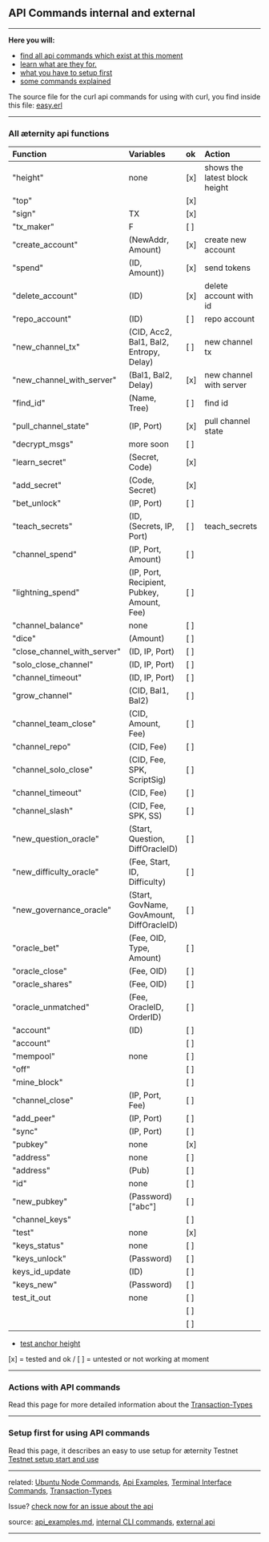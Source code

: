 ## API Commands internal and external
***


**Here you will:**

- [find all api commands which exist at this moment](#all-æternity-api-functions)
- [learn what are they for.](#actions-with-api-commands)
- [what you have to setup first](#setup-first-for-using-api-commands)
- [some commands explained](Ubuntu-Node-Commands#commands)

The source file for the curl api commands for using with curl, you find
inside this file:
[easy.erl](../../../../aeternity/testnet/blob/master/src/easy.erl)

***

### All æternity api functions

| Function                    | Variables                                  | ok  | Action                        |
|:----------------------------|:-------------------------------------------|:----|:------------------------------|
| "height" <a name="height"></a>                   | none                                       | [x] | shows the latest block height |
| "top"                       |                                            | [x] |                               |
| "sign"                      | TX                                         | [x] |                               |
| "tx_maker"                  | F                                          | [ ] |                               |
| "create_account"            | (NewAddr, Amount)                          | [x] | create new account            |
| "spend"                     | (ID, Amount))                              | [x] | send tokens                   |
| "delete_account"            | (ID)                                       | [x] | delete account with id        |
| "repo_account"              | (ID)                                       | [ ] | repo account                  |
| "new_channel_tx"            | (CID, Acc2, Bal1, Bal2, Entropy, Delay)    | [ ] | new channel tx                |
| "new_channel_with_server"   | (Bal1, Bal2, Delay)                        | [x] | new channel with server       |
| "find_id"                   | (Name, Tree)                               | [ ] | find id                       |
| "pull_channel_state"        | (IP, Port)                                 | [x] | pull channel state            |
| "decrypt_msgs"              | more soon                                  | [ ] |                               |
| "learn_secret"              | (Secret, Code)                             | [x] |                               |
| "add_secret"                | (Code, Secret)                             | [x] |                               |
| "bet_unlock"                | (IP, Port)                                 | [ ] |                               |
| "teach_secrets"             | (ID, (Secrets, IP, Port)                   | [ ] | teach_secrets                 |
| "channel_spend"             | (IP, Port, Amount)                         | [ ] |                               |
| "lightning_spend"           | (IP, Port, Recipient, Pubkey, Amount, Fee) | [ ] |                               |
| "channel_balance"           | none                                       | [ ] |                               |
| "dice"                      | (Amount)                                   | [ ] |                               |
| "close_channel_with_server" | (ID, IP, Port)                             | [ ] |                               |
| "solo_close_channel"        | (ID, IP, Port)                             | [ ] |                               |
| "channel_timeout"           | (ID, IP, Port)                             | [ ] |                               |
| "grow_channel"              | (CID, Bal1, Bal2)                          | [ ] |                               |
| "channel_team_close"        | (CID, Amount, Fee)                         | [ ] |                               |
| "channel_repo"              | (CID, Fee)                                 | [ ] |                               |
| "channel_solo_close"        | (CID, Fee, SPK, ScriptSig)                 | [ ] |                               |
| "channel_timeout"           | (CID, Fee)                                 | [ ] |                               |
| "channel_slash"             | (CID, Fee, SPK, SS)                        | [ ] |                               |
| "new_question_oracle"       | (Start, Question, DiffOracleID)            | [ ] |                               |
| "new_difficulty_oracle"     | (Fee, Start, ID, Difficulty)               | [ ] |                               |
| "new_governance_oracle"     | (Start, GovName, GovAmount, DiffOracleID)  | [ ] |                               |
| "oracle_bet"                | (Fee, OID, Type, Amount)                   | [ ] |                               |
| "oracle_close"              | (Fee, OID)                                 | [ ] |                               |
| "oracle_shares"             | (Fee, OID)                                 | [ ] |                               |
| "oracle_unmatched"          | (Fee, OracleID, OrderID)                   | [ ] |                               |
| "account"                   | (ID)                                       | [ ] |                               |
| "account"                   |                                            | [ ] |                               |
| "mempool"                   | none                                       | [ ] |                               |
| "off"                       |                                            | [ ] |                               |
| "mine_block"                |                                            | [ ] |                               |
| "channel_close"             | (IP, Port, Fee)                            | [ ] |                               |
| "add_peer"                  | (IP, Port)                                 | [ ] |                               |
| "sync"                      | (IP, Port)                                 | [ ] |                               |
| "pubkey"                    | none                                       | [x] |                               |
| "address"                   | none                                       | [ ] |                               |
| "address"                   | (Pub)                                      | [ ] |                               |
| "id"                        | none                                       | [ ] |                               |
| "new_pubkey"                | (Password) ["abc"]                         | [ ] |                               |
| "channel_keys"              |                                            | [ ] |                               |
| "test"                      | none                                       | [x] |                               |
| "keys_status"               | none                                       | [ ] |                               |
| "keys_unlock"               | (Password)                                 | [ ] |                               |
| keys_id_update              | (ID)                                       | [ ] |                               |
| "keys_new"                  | (Password)                                 | [ ] |                               |
| test_it_out                 | none                                       | [ ] |                               |
|                             |                                            | [ ] |                               |
|                             |                                            | [ ] |                               |

* <a href="#height">test anchor height</a>


[x] = tested and ok / [ ] = untested or not working at moment

***

### Actions with API commands

Read this page for more detailed information about the 
[Transaction-Types](Transaction-Types)

***

### Setup first for using API commands

Read this page, it describes an easy to use setup for æternity Testnet
[Testnet setup start and use](Testnet-setup-start-and-use)

***

related: [Ubuntu Node Commands](Ubuntu-Node-Commands),
[Api Examples](Api-Examples),
[Terminal Interface Commands](Terminal-interface-commands), [Transaction-Types](Transaction-Types)

Issue?
[check now for an issue about the api](https://github.com/aeternity/testnet/issues?q=api)

source:
[api_examples.md](../../../../aeternity/testnet/blob/master/docs/api_examples.md),
[internal CLI commands](../../../../aeternity/testnet/blob/master/src/networking/internal_handler.erl),
[external api](../../../../aeternity/testnet/blob/master/src/networking/handler.erl)

***